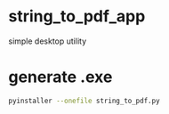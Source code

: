 # string_to_pdf_app
simple desktop utility

# generate .exe

```sh
pyinstaller --onefile string_to_pdf.py
```
